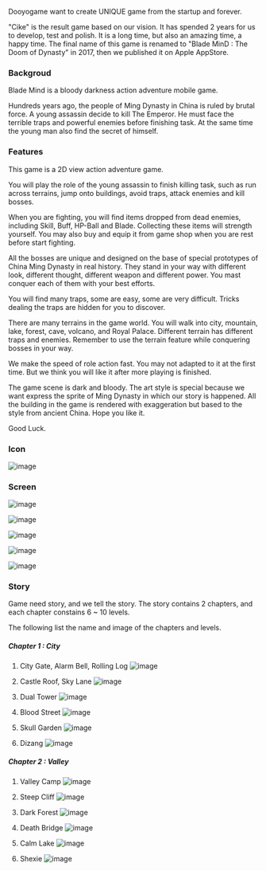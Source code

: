 
Dooyogame want to create UNIQUE game from the startup and forever. 

"Cike" is the result game based on our vision. It has spended 2 years for us to develop, test and polish. It is a long time, but also an amazing time, a happy time. The final name of this game is renamed to "Blade MinD : The Doom of Dynasty" in 2017, then we published it on Apple AppStore. 


### Backgroud

Blade Mind is a bloody darkness action adventure mobile game.

Hundreds years ago, the people of Ming Dynasty in China is ruled by brutal force. A young assassin decide to kill The Emperor. He must face the terrible traps and powerful enemies before finishing task. At the same time the young man also find the secret of himself.


### Features

This game is a 2D view action adventure game.

You will play the role of the young assassin to finish killing task, such as run across terrains, jump onto buildings, avoid traps, attack enemies and kill bosses.

When you are fighting, you will find items dropped from dead enemies, including Skill, Buff, HP-Ball and Blade. Collecting these items will strength yourself. You may also buy and equip it from game shop when you are rest before start fighting.

All the bosses are unique and designed on the base of special prototypes of China Ming Dynasty in real history. They stand in your way with different look, different thought, different weapon and different power. You mast conquer each of them with your best efforts. 

You will find many traps, some are easy, some are very difficult. Tricks dealing the traps are hidden for you to discover. 

There are many terrains in the game world. You will walk into city, mountain, lake, forest, cave, volcano, and Royal Palace. Different terrain has different traps and enemies. Remember to use the terrain feature while conquering bosses in your way.

We make the speed of role action fast. You may not adapted to it at the first time. But we think you will like it after more playing is finished. 

The game scene is dark and bloody. The art style is special because we want express the sprite of Ming Dynasty in which our story is happened. All the building in the game is rendered with exaggeration but based to the style from ancient China. Hope you like it.

Good Luck.


### Icon 

![image](/cike/image_en/icon_appstore.jpg)


### Screen

![image](/cike/image_en/screen_appstore_0.jpg)

![image](/cike/image_en/screen_appstore_1.jpg)

![image](/cike/image_en/screen_appstore_2.jpg)

![image](/cike/image_en/screen_appstore_3.jpg)

![image](/cike/image_en/screen_appstore_4.jpg)



### Story

Game need story, and we tell the story. The story contains 2 chapters, and each chapter constains 6 ~ 10 levels. 

The following list the name and image of the chapters and levels. 

##### Chapter 1 : City

1. City Gate, Alarm Bell, Rolling Log
![image](/cike/image_en/level_1_1.jpg)

2. Castle Roof, Sky Lane
![image](/cike/image_en/level_1_2.jpg)

3. Dual Tower
![image](/cike/image_en/level_1_3.jpg)

4. Blood Street
![image](/cike/image_en/level_1_4.jpg)

5. Skull Garden
![image](/cike/image_en/level_1_5.jpg)

6. Dizang 
![image](/cike/image_en/level_1_6.jpg)


##### Chapter 2 : Valley

1. Valley Camp
![image](/cike/image_en/level_2_1.jpg)

2. Steep Cliff
![image](/cike/image_en/level_2_2.jpg)

3. Dark Forest
![image](/cike/image_en/level_2_3.jpg)

4. Death Bridge
![image](/cike/image_en/level_2_4.jpg)

5. Calm Lake
![image](/cike/image_en/level_2_5.jpg)

6. Shexie
![image](/cike/image_en/level_2_6.jpg)








